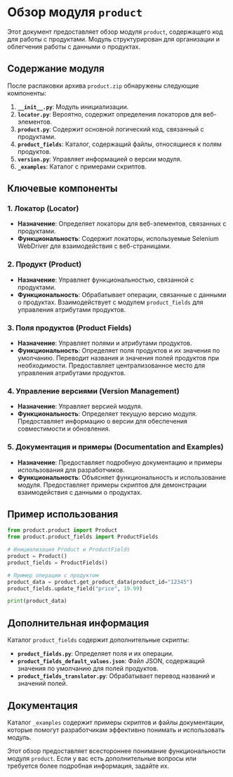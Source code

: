 # Обзор модуля `product`

Этот документ предоставляет обзор модуля `product`, содержащего код для работы с продуктами. Модуль структурирован для организации и облегчения работы с данными о продуктах.

## Содержание модуля

После распаковки архива `product.zip` обнаружены следующие компоненты:

1. **`__init__.py`**: Модуль инициализации.
2. **`locator.py`**: Вероятно, содержит определения локаторов для веб-элементов.
3. **`product.py`**: Содержит основной логический код, связанный с продуктами.
4. **`product_fields`**: Каталог, содержащий файлы, относящиеся к полям продуктов.
5. **`version.py`**: Управляет информацией о версии модуля.
6. **`_examples`**: Каталог с примерами скриптов.

## Ключевые компоненты

### 1. **Локатор (Locator)**

* **Назначение**: Определяет локаторы для веб-элементов, связанных с продуктами.
* **Функциональность**: Содержит локаторы, используемые Selenium WebDriver для взаимодействия с веб-страницами.

### 2. **Продукт (Product)**

* **Назначение**: Управляет функциональностью, связанной с продуктами.
* **Функциональность**: Обрабатывает операции, связанные с данными о продуктах. Взаимодействует с модулем `product_fields` для управления атрибутами продуктов.

### 3. **Поля продуктов (Product Fields)**

* **Назначение**: Управляет полями и атрибутами продуктов.
* **Функциональность**: Определяет поля продуктов и их значения по умолчанию. Переводит названия и значения полей продуктов при необходимости. Предоставляет централизованное место для управления атрибутами продуктов.

### 4. **Управление версиями (Version Management)**

* **Назначение**: Управляет версией модуля.
* **Функциональность**: Определяет текущую версию модуля. Предоставляет информацию о версии для обеспечения совместимости и обновления.

### 5. **Документация и примеры (Documentation and Examples)**

* **Назначение**: Предоставляет подробную документацию и примеры использования для разработчиков.
* **Функциональность**: Объясняет функциональность и использование модуля. Предоставляет примеры скриптов для демонстрации взаимодействия с данными о продуктах.

## Пример использования

```python
from product.product import Product
from product.product_fields import ProductFields

# Инициализация Product и ProductFields
product = Product()
product_fields = ProductFields()

# Пример операции с продуктом
product_data = product.get_product_data(product_id="12345")
product_fields.update_field("price", 19.99)

print(product_data)
```

## Дополнительная информация

Каталог `product_fields` содержит дополнительные скрипты:

* **`product_fields.py`**: Определяет поля и их операции.
* **`product_fields_default_values.json`**: Файл JSON, содержащий значения по умолчанию для полей продуктов.
* **`product_fields_translator.py`**: Обрабатывает перевод названий и значений полей.

## Документация

Каталог `_examples` содержит примеры скриптов и файлы документации, которые помогут разработчикам эффективно понимать и использовать модуль.

Этот обзор предоставляет всестороннее понимание функциональности модуля `product`.  Если у вас есть дополнительные вопросы или требуется более подробная информация, задайте их.